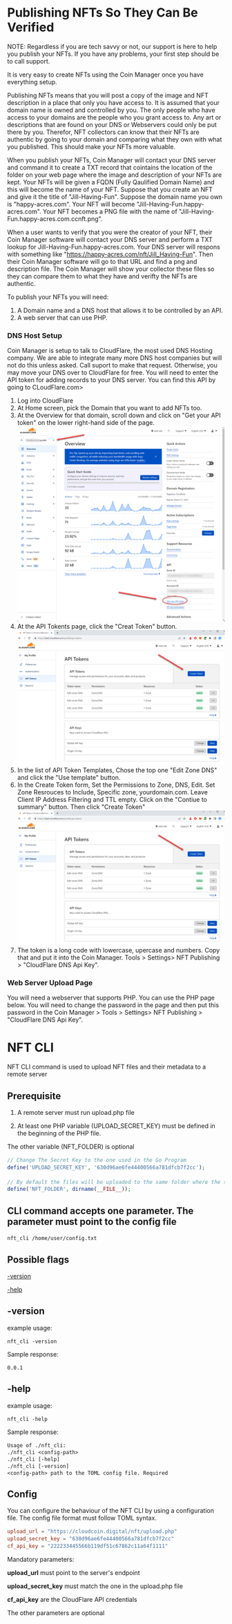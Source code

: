 # Publishing NFTs So They Can Be Verified
NOTE: Regardless if you are tech savvy or not, our support is here to help you publish your NFTs. If you have any problems, your first step should be to call support. 

It is very easy to create NFTs using the Coin Manager once you have everything setup.

Publishing NFTs means that  you will post a copy of the image and NFT description in a place that only you have access to.
It is assumed that your domain name is owned and controlled by you. The only people who have access to your domains are the people who you grant access to. 
Any art or descriptions that are found on your DNS or Webservers could only be put there by you. Therefor, NFT collectors can know that their NFTs are
authentic by going to your domain and comparing what they own with what you published. This should make your NFTs more valuable.  

When you publish your NFTs, Coin Manager will contact your DNS server and command it to create a TXT record that cointains the location of the folder on your web page where the image and description of your NFTs are kept. Your NFTs will be given a FQDN (Fully Qaulified Domain Name) and this will become the name of your NFT. Suppose that you create an NFT and give it the title of "Jill-Having-Fun". Suppose the domain name you own is "happy-acres.com". Your NFT will become "Jill-Having-Fun.happy-acres.com". Your NFT becomes a PNG file with the name of "Jill-Having-Fun.happy-acres.com.ccnft.png". 

When a user wants to verify that you were the creator of your NFT, their Coin Manager software will contact your DNS server and perform a TXT lookup for Jill-Having-Fun.happy-acres.com. Your DNS server will respons with something like "https://happy-acres.com/nft/Jill_Having-Fun".  Then their Coin Manager software will go to that URL and find a png and description file. The Coin Manager will show your collector these files so they can compare them to what they have and verifty the NFTs are authentic. 

To publish your NFTs you will need: 
1. A Domain name and a DNS host that allows it to be controlled by an API.
2. A web server that can use PHP.

### DNS Host Setup
Coin Manager is setup to talk to CloudFlare, the most used DNS Hosting company. We are able to integrate many more DNS host companies but will not do this unless asked. Call suport to make that request. Otherwise, you may move your DNS over to CloudFlare for free. You will need to enter the API token for adding records to your DNS server. You can find this API by going to CLoudFlare.com>

1. Log into CloudFlare 
2. At Home screen, pick the Domain that you want to add NFTs too. 
3. At the Overview for that domain, scroll down and click on "Get your API token" on the lower right-hand side of the page.
![Overview](0.png?raw=true "CloudFlare Overview")
4. At the API Tokents page, click the "Creat Token" button.
![Create API](1.png?raw=true "CloudFlare Create Token")
5. In the list of API Token Templates, Chose the top one "Edit Zone DNS" and click the "Use template" button. 
6. In the Create Token form, Set the Permissions to Zone, DNS, Edit.  Set Zone Resrouces to Include, Specific zone, yourdomain.com. Leave Client IP Address Filtering and TTL empty. Click on the "Contiue to summary" button. Then click "Create Token"
![API Token](1.png?raw=true "CloudFlare API Token Create Token")
7. The token is a long code with lowercase, upercase and numbers. Copy that and put it into the Coin Manager. Tools > Settings> NFT Publishing > "CloudFlare DNS Api Key".

### Web Server Upload Page 
You will need a webserver that supports PHP. You can use the PHP page below. You will need to change the password in the page and then put this password in the Coin Manager > Tools > Settings> NFT Publishing > "CloudFlare DNS Api Key".

# NFT CLI


NFT CLI command is used to upload NFT files and their metadata to a remote server

## Prerequisite

1. A remote server must run upload.php file

2. At least one PHP variable (UPLOAD_SECRET_KEY) must be defined in the beginning of the PHP file.

The other variable (NFT_FOLDER) is optional

```php
// Change The Secret Key to the one used in the Go Program
define('UPLOAD_SECRET_KEY', '630d96ae6fe44400566a781dfcb7f2cc');

// By default the files will be uploaded to the same folder where the script runs. Change it if necessary
define('NFT_FOLDER', dirname(__FILE__));
```

## CLI command accepts one parameter. The parameter must point to the config file

```console
nft_cli /home/user/config.txt
```

## Possible flags

[-version](README.md#-version)

[-help](README.md#-help)

## -version
example usage:
```console
nft_cli -version
```

Sample response:
```console
0.0.1
```

## -help
example usage:
```
nft_cli -help
```

Sample response:
```console
Usage of ./nft_cli:
./nft_cli <config-path>
./nft_cli [-help]
./nft_cli [-version]
<config-path> path to the TOML config file. Required
```

## Config
You can configure the behaviour of the NFT CLI by using a configuration file. The config file format must follow TOML syntax.


```toml
upload_url = "https://cloudcoin.digital/nft/upload.php"
upload_secret_key = "630d96ae6fe44400566a781dfcb7f2cc"
cf_api_key = "222233445566b119df51c67862c11a64f1111"
```

Mandatory parameters:

**upload_url** must point to the server's endpoint

**upload_secret_key** must match the one in the upload.php file

**cf_api_key** are the CloudFlare API credentials

The other parameters are optional






